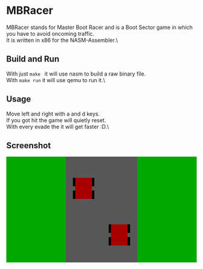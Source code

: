 # MBRacer
MBRacer stands for Master Boot Racer and is a Boot Sector game in which you have to avoid oncoming traffic.\
It is written in x86 for the NASM-Assembler.\

## Build and Run
With just  ```make ``` it will use nasm to build a raw binary file.\
With ```make run``` it will use qemu to run it.\

## Usage
Move left and right with a and d keys.\
If you got hit the game will quietly reset.\
With every evade the it will get faster :D.\

## Screenshot
![img](image.png)
